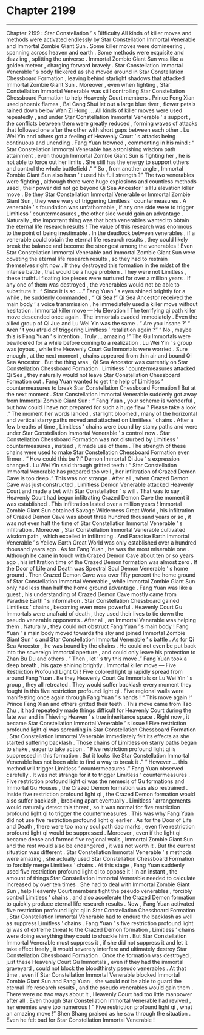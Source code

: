 
# Chapter 2199


---

Chapter 2199 : Star Constellation ’ s Difficulty
All kinds of killer moves and methods were activated endlessly by Star Constellation Immortal Venerable and Immortal Zombie Giant Sun .
Some killer moves were domineering , spanning across heaven and earth . Some methods were exquisite and dazzling , splitting the universe .
Immortal Zombie Giant Sun was like a golden meteor , charging forward bravely .
Star Constellation Immortal Venerable ’ s body flickered as she moved around in Star Constellation Chessboard Formation , leaving behind starlight shadows that attacked Immortal Zombie Giant Sun .
Moreover , even when fighting , Star Constellation Immortal Venerable was still controlling Star Constellation Chessboard Formation to help Heavenly Court members .
Prince Feng Xian used phoenix flames , Bai Cang Shui let out a large blue river , flower petals rained down below Wan Zi Hong … All kinds of killer moves were used repeatedly , and under Star Constellation Immortal Venerable ’ s support , the conflicts between them were greatly reduced , forming waves of attacks that followed one after the other with short gaps between each other . Lu Wei Yin and others got a feeling of Heavenly Court ’ s attacks being continuous and unending .
Fang Yuan frowned , commenting in his mind : “ Star Constellation Immortal Venerable has astonishing wisdom path attainment , even though Immortal Zombie Giant Sun is fighting her , he is not able to force out her limits . She still has the energy to support others and control the whole battlefield .”
“ So , from another angle , Immortal Zombie Giant Sun also hasn ’ t used his full strength ?”
The two venerables were fighting , although there were huge explosions and countless methods used , their power did not go beyond Qi Sea Ancestor ’ s Hu elevation killer move .
Be they Star Constellation Immortal Venerable or Immortal Zombie Giant Sun , they were wary of triggering Limitless ’ countermeasures .
A venerable ’ s foundation was unfathomable , if any one side were to trigger Limitless ’ countermeasures , the other side would gain an advantage .
Naturally , the important thing was that both venerables wanted to obtain the eternal life research results !
The value of this research was enormous to the point of being inestimable .
In the deadlock between venerables , if a venerable could obtain the eternal life research results , they could likely break the balance and become the strongest among the venerables !
Even Star Constellation Immortal Venerable and Immortal Zombie Giant Sun were coveting the eternal life research results , so they had to restrain themselves right now . If they destroyed this formation in the midst of the intense battle , that would be a huge problem .
They were not Limitless , these truthful floating ice pieces were nurtured for over a million years . If any one of them was destroyed , the venerables would not be able to substitute it .
“ Since it is so ….” Fang Yuan ’ s eyes shined brightly for a while , he suddenly commanded , “ Qi Sea !”
Qi Sea Ancestor received the main body ’ s voice transmission , he immediately used a killer move without hesitation .
Immortal killer move — Hu Elevation !
The terrifying qi path killer move descended once again .
The immortals evaded immediately .
Even the allied group of Qi Jue and Lu Wei Yin was the same .
“ Are you insane ?’
“ Aren ’ t you afraid of triggering Limitless ’ retaliation again ?”
“ No , maybe this is Fang Yuan ’ s intention . Truly … amazing !”
The Gu Immortals were bewildered for a while before coming to a realization .
Lu Wei Yin ’ s group was joyous , while the Heavenly Court Gu Immortals were worried .
Sure enough , at the next moment , chains appeared from thin air and bound Qi Sea Ancestor .
But the thing was , Qi Sea Ancestor was currently on Star Constellation Chessboard Formation .
Limitless ’ countermeasures attacked Qi Sea , they naturally would not leave Star Constellation Chessboard Formation out .
Fang Yuan wanted to get the help of Limitless ’ countermeasures to break Star Constellation Chessboard Formation !
But at the next moment .
Star Constellation Immortal Venerable suddenly got away from Immortal Zombie Giant Sun : “ Fang Yuan , your scheme is wonderful , but how could I have not prepared for such a huge flaw ? Please take a look .”
The moment her words landed , starlight bloomed , many of the horizontal and vertical starry paths moved and attached on Limitless ’ chains .
After a few breaths of time , Limitless ’ chains were bound by starry paths and were under Star Constellation Immortal Venerable ’ s control now .
Star Constellation Chessboard Formation was not disturbed by Limitless ’ countermeasures , instead , it made use of them . The strength of these chains were used to make Star Constellation Chessboard Formation even firmer .
“ How could this be ?!” Demon Immortal Qi Jue ’ s expression changed .
Lu Wei Yin said through gritted teeth : “ Star Constellation Immortal Venerable has prepared too well , her infiltration of Crazed Demon Cave is too deep .”
This was not strange .
After all , when Crazed Demon Cave was just constructed , Limitless Demon Venerable attacked Heavenly Court and made a bet with Star Constellation ’ s will .
That was to say , Heavenly Court had begun infiltrating Crazed Demon Cave the moment it was established .
This infiltration lasted over a million years !
Immortal Zombie Giant Sun obtained Savage Wilderness Great World , his infiltration of Crazed Demon Cave was about three hundred thousand years or so , it was not even half the time of Star Constellation Immortal Venerable ’ s infiltration .
Moreover , Star Constellation Immortal Venerable cultivated wisdom path , which excelled in infiltrating .
And Paradise Earth Immortal Venerable ’ s Yellow Earth Great World was only established over a hundred thousand years ago .
As for Fang Yuan , he was the most miserable one .
Although he came in touch with Crazed Demon Cave about ten or so years ago , his infiltration time of the Crazed Demon formation was almost zero .
If the Door of Life and Death was Spectral Soul Demon Venerable ’ s home ground . Then Crazed Demon Cave was over fifty percent the home ground of Star Constellation Immortal Venerable , while Immortal Zombie Giant Sun only had less than half the home ground advantage . Fang Yuan was like a guest , his understanding of Crazed Demon Cave mostly came from Paradise Earth ’ s information .
Star Constellation Chessboard gained Limitless ’ chains , becoming even more powerful .
Heavenly Court Gu Immortals were unafraid of death , they used their lives to tie down the pseudo venerable opponents .
After all , an Immortal Venerable was helping them .
Naturally , they could not obstruct Fang Yuan ’ s main body !
Fang Yuan ’ s main body moved towards the sky and joined Immortal Zombie Giant Sun ’ s and Star Constellation Immortal Venerable ’ s battle .
As for Qi Sea Ancestor , he was bound by the chains . He could not even be put back into the sovereign immortal aperture , and could only leave his protection to Zhan Bu Du and others .
“ Then , let ’ s try this move .” Fang Yuan took a deep breath , his gaze shining brightly .
Immortal killer move — Five Restriction Profound Light Qi !
Five colored light qi rapidly spread from around Fang Yuan . Be they Heavenly Court Gu Immortals or Lu Wei Yin ’ s group , they all retreated .
They would suffer backlash every moment they fought in this five restriction profound light qi .
Five regional walls were manifesting once again through Fang Yuan ’ s hands !
“ This move again !” Prince Feng Xian and others gritted their teeth .
This move came from Tao Zhu , it had repeatedly made things difficult for Heavenly Court during the fate war and in Thieving Heaven ’ s true inheritance space .
Right now , it became Star Constellation Immortal Venerable ’ s issue !
Five restriction profound light qi was spreading in Star Constellation Chessboard Formation , Star Constellation Immortal Venerable immediately felt its effects as she started suffering backlash .
Those chains of Limitless on starry paths began to shake , eager to take action .
“ Five restriction profound light qi is suppressed in this formation . But it looks like Star Constellation Immortal Venerable has not been able to find a way to break it .”
“ However … this method will trigger Limitless ’ countermeasures .”
Fang Yuan observed carefully .
It was not strange for it to trigger Limitless ’ countermeasures . Five restriction profound light qi was the nemesis of Gu formations and Immortal Gu Houses , the Crazed Demon formation was also restrained . Inside five restriction profound light qi , the Crazed Demon formation would also suffer backlash , breaking apart eventually .
Limitless ’ arrangements would naturally detect this threat , so it was normal for five restriction profound light qi to trigger the countermeasures .
This was why Fang Yuan did not use five restriction profound light qi earlier .
As for the Door of Life and Death , there were too many soul path dao marks , even five restriction profound light qi would be suppressed . Moreover , even if the light qi became dense and formed five regional walls , Immortal Zombie Giant Sun and the rest would also be endangered , it was not worth it .
But the current situation was different .
Star Constellation Immortal Venerable ’ s methods were amazing , she actually used Star Constellation Chessboard Formation to forcibly merge Limitless ’ chains . At this stage , Fang Yuan suddenly used five restriction profound light qi to oppose it !
In an instant , the amount of things Star Constellation Immortal Venerable needed to calculate increased by over ten times .
She had to deal with Immortal Zombie Giant Sun , help Heavenly Court members fight the pseudo venerables , forcibly control Limitless ’ chains , and also accelerate the Crazed Demon formation to quickly produce eternal life research results .
Now , Fang Yuan activated five restriction profound light qi in Star Constellation Chessboard Formation , Star Constellation Immortal Venerable had to endure the backlash as well as suppress Limitless ’ chains .
Fang Yuan ’ s five restriction profound light qi was of extreme threat to the Crazed Demon formation , Limitless ’ chains were doing everything they could to shackle him . But Star Constellation Immortal Venerable must suppress it , if she did not suppress it and let it take effect freely , it would severely interfere and ultimately destroy Star Constellation Chessboard Formation .
Once the formation was destroyed , just these Heavenly Court Gu Immortals , even if they had the immortal graveyard , could not block the bloodthirsty pseudo venerables .
At that time , even if Star Constellation Immortal Venerable blocked Immortal Zombie Giant Sun and Fang Yuan , she would not be able to guard the eternal life research results , and the pseudo venerables would gain them .
There were no two ways about it , Heavenly Court had too little manpower after all .
Even though Star Constellation Immortal Venerable had revived , her enemies were too numerous !
“ Five restriction profound light qi , what an amazing move !” Shen Shang praised as he saw through the situation .
Even he felt bad for Star Constellation Immortal Venerable !

---

